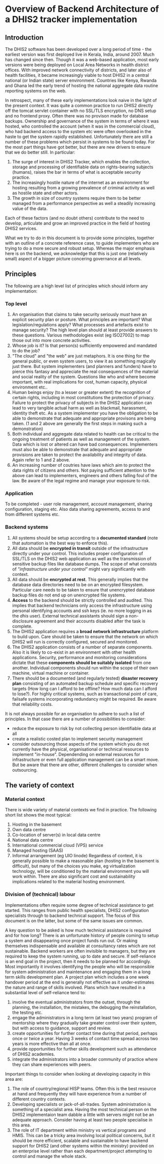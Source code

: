 # Overview of Backend Architecture of a DHIS2 tracker implementation

## Introduction
The DHIS2 software has been developed over a long period of time - the earliest version 
was first deployed live in Kerala, India, around 2007.  Much has changed since then. 
Though it was a web-based application, most early versions were being deployed on Local 
Area Networks in health district offices.  With improved network connectivity of districts,
and later also of health facilities, it became increasingly viable to host DHIS2 in a central
national (or Indian state) server environment.  Countries like Kenya, Rwanda and Ghana led the 
early trend of hosting the national aggregate data routine reporting systems on the web. 

In retrospect, many of these early implementations look naive in the light of the present context.
It was quite a common practice to run DHIS2 directly off the tomcat servlet container with no
SSL/TLS encryption, no DNS setup and no frontend proxy.  Often there was no provison made for database
backups.  Ownership and governance of the system in terms of where it was hosted, who controlled the
account (when it was in the commercial cloud), who had backend access to the system etc were 
often overlooked in the haste to get the system rapidly established.  Unfortunately there are still
a number of these problems which persist in systems to be found today.  For the most part things have
got better, but there are new drivers to ensure that we do better still.  In particular:

1.  The surge of interest in DHIS2 Tracker, which enables the collection, storage and processing of
 identifiable data on rights-bearing subjects (humans), raises the bar in terms of what is acceptable security practice.
2.  The increasingly hostile nature of the internet as an environment for hosting resulting from a growing prevalence of criminal activity as well as hostile state and other actors.
3.  The growth in size of country systems require them to be better managed from a performance perspective as well a steadily increasing value of the data.

Each of these factors (and no doubt others) contribute to the need to develop, articulate and grow an improved practice in the field of hosting DHIS2 services.

What we try to do in this document is to provide some principles, together with an outline of a concrete
reference case, to guide implementers who are trying to do a more secure and robust setup.  Whereas the major emphasis here is on the backend, we acknowledge that this is just one (relatively small) aspect of a bigger picture concering governance at all levels.  

## Principles
The following are a high level list of principles which should inform any implementation:

### Top level
1.  An organisation that claims to take security seriously *must* have an explicit security plan or posture.  What principles are important?  What legislation/regulations apply? What processes and artefacts exist to manage security?  The high level plan should at least provide answers to these questions.  Various methodologies exist (eg ISO27002) to map those out into more concrete activities.
2. Whose job is it?  Is that person(s) sufficiently empowered and mandated to do the job? 
3.  "The cloud" and "the web" are just metaphors.  It is one thing for the general public, or even system
 users, to view it as something magically just there.  But system implementers (and planners and
 funders) have to pierce this fantasy  and appreciate the real consequences of the material and social
 reality of the system.  Questions like who and where become important, with real implications for cost, human capacity, physical environment etc..  
4. Human beings enjoy (to a lesser or greater extent) the recognition of certain rights, including in most constitutions the protection of privacy.  Failure to protect the privacy of subjects in the DHIS2 application can lead to very tangible actual harm as well as blackmail, harassment, identity theft etc.
As a system implementer you have the obligation to be able to demonstrate that adequate and appropriate 
provisons are being taken.  (1 and 2 above are generally the first steps in making such a demonstration)
5. Both individual and aggregate data related to health can be critical to the ongoing treatment of
patients as well as management of the system.  Data which is lost or altered can have bad consequences.
Implementers must also be able to demonstrate that adequate and appropriate provisions are taken to
protect the availability and integrity of data.  Again refer to 1 and 2 above.
6.  An increasing number of coutries have laws which aim to protect the data rights of citizens and others.  Not paying sufficient attention to the above can lead to implementers, engineers and others falling foul of the law.  Be aware of the legal regime and manage your exposure to risk.

### Application
To be completed - user role management, account management, sharing configuration, staging etc.
Also data sharing agreements, access to and from different systems etc.

### Backend systems
1.  All systems should be setup according to a **documented standard** (note that automation is the best
way to enforce this).
2.  All data should be **encrypted in transit** outside of the infrastructure directly under your control. This includes proper configuration of SSL/TLS on the DHIS2 web application as well as the transmission
of sensitive backup files like database dumps. The scope of what consists of *"infrastructure under your control"* might vary significantly with context. 
3.  All data should be **encrypted at rest**.  This generally implies that the database data directories
need to be on an encrypted filesystem.  Particular care needs to be taken to ensure that unencrypted database backup files do not end up on unencrypted file systems. 
4.  **Access** to the backend should be strictly controlled and audited.  This implies that backend 
technicians only access the infrastructure using personal identifying accounts and ssh keys (ie. no more
logging in as the *dhis* user).  External technical assistants should sign a non-disclosure agreement and
their accounts disabled after the task is complete.
5.  The DHIS2 application requires a **broad network infrastructure** platform to build upon.  Care
 should be taken to ensure that the network on which DHIS2 will run is correctly configured, secured
 and monitored.
6.  The DHIS2 application consists of a number of separate components.  Also it is likely to co-exist in
an environment with other health applications.  Security, performance and monitoring considerations 
dictate that these **components should be suitably isolated** from one another. Individual components should run within the scope of their own machine, virtual machine or container.
7.  There should be a documented (and regularly tested) **disaster recovery plan** consisting of an automated
backup schedule and specific recovery targets (How long can I afford to be offline?  How much data can
I afford to lose?).  For highly critical systems, such as transactional point of care, failsafe systems
incorporating redundancy might be required.  Be aware that reliability costs.

It is not always possible for an organisation to adhere to such a list of principles.  In that case there
are a number of possibilities to consider:
* reduce the exposure to risk by not collecting person identifiable data at all
* create a realistic costed plan to implement security management
* consider outsourcing those aspects of the system which you do not currently have the physical, organisational or technical resources to implement "in-house".  Dependending on external resources for 
infrastructure or even full application management can be a smart move.  But be aware that there are
other, different challenges to consider when outsourcing.

## The variety of context
### Material context

There is wide variety of material contexts we find in practice.  The following short list shows the most typical: 
1.  Hosting in the basement
2.  Own data centre
3.  Co-location of server(s) in local data centre
4.  National data centre
5.  International commercial cloud (VPS) service
6.  Managed hosting (SAAS)
7.  Informal arrangement (eg UIO linode)
Regardless of context, it is generally possible to make a reasonable plan (hosting in the basement is
 difficult), but many of the choices you make, eg virtualization technology, will be conditioned by the
material environment you will work within.  There are also significant cost and sustainability
 implications related to the material hosting environment.

### Division of (technical) labour

Implementations often require some degree of technical assistance to get started.  This ranges from 
public health specialists, DHIS2 configuration specialists through to backend technical support. The
focus of this document is on the latter, but some of the same issues are common.

A key question to be asked is how much technical assistance is required and for how long?  There is
an unfortunate history of people coming to setup a system and disappearing once project funds run out.
Or making themselves indispensable and available at consultancy rates which are not sustainable.  Backend workers are often invisible to managers, but they are required to keep the system running, 
up to date and secure. If self-reliance is an end goal in the project, then it needs to be planned for
accordingly.  Most importantly it involves identifying the people who will be responsible for system
administration and maintenance and engaging them in a long term skills development plan.  A project
plan which includes a one week handover period at the end is generally not effective as it
 under-estimates the nature and range of skills involved.  Plans which have resulted in a substantial
 level of self-reliance tend to:
 1.  involve the eventual administrators from the outset, through the planning, the installation, the
 mistakes, the debugging the reinstallation, the testing etc.
 2.  engage the administrators in a long term (at least two years) program of mentorship where they 
 gradually take greater control over their system, but with access to guidance, support and review.
 3.  create opportunities for further contact time during that period, perhaps once or twice a year.
 Having 3 weeks of contact time spread across two years is more effective than all at once.
 4.  provide opportunities for further skills development such as attendance of DHIS2 academies.
 5.  integrate the administrators into a broader community of practice where they can share experiences
 with peers.

Important things to consider when looking at developing capacity in this area are:
1.  The role of country/regional HISP teams. Often this is the best resource at hand and frequently they will have experience from a number of different country contexts.
2.  Developing specialists or jack-of-all-trades.  System administration is something of a specialist area.  Having the most technical person on the DHIS2 implementaion team dabble a little with servers might not be an adequate approach. Consider having at least two people specialise in this area. 
3.  The role of IT department within ministry vs vertical programs and HMIS.  This can be a tricky area involving local political concerns, but it should be more efficient, scalable and sustainable  to have
 backend support for DHIS2 (and other systems within the ministry) provided on an enterprise level 
 rather than each department/project attempting to control and manage the whole stack.
 